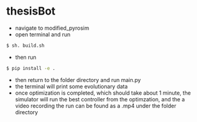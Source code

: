 # thesisBot

- navigate to modified_pyrosim
- open terminal and run
```bash
$ sh. build.sh
```
- then run
```bash
$ pip install -e .
```
- then return to the folder directory and run main.py
- the terminal will print some evolutionary data
- once optimization is completed, which should take about 1 minute, the simulator will run the best controller from the optimzation, and the a video recording the run can be found as a .mp4 under the folder directory
